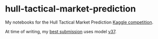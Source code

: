 # hull-tactical-market-prediction
My notebooks for the Hull Tactical Market Prediction [Kaggle competition](https://www.kaggle.com/competitions/hull-tactical-market-prediction). 

At time of writing, my [best submission](https://www.kaggle.com/competitions/hull-tactical-market-prediction/leaderboard?search=whitgroves) uses model [v37](./v37.ipynb).